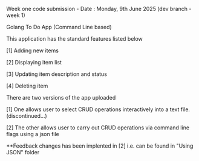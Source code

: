 Week one code submission - Date : Monday, 9th June 2025 (dev branch - week 1)

Golang To Do App (Command Line based)

This application has the standard features listed below

[1] Adding new items

[2] Displaying item list

[3] Updating item description and status

[4] Deleting item

There are two versions of the app uploaded

[1] One allows user to select CRUD operations interactively into a text file.(discontinued...)

[2] The other allows user to carry out CRUD operations via command line flags using a json file

**Feedback changes has been implented in [2] i.e. can be found in "Using JSON" folder


